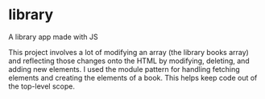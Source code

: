 # library
A library app made with JS

This project involves a lot of modifying an array (the library books array) and reflecting those changes onto the HTML by modifying, deleting, and adding new elements.  I used the module pattern for handling fetching elements and creating the elements of a book.  This helps keep code out of the top-level scope.

